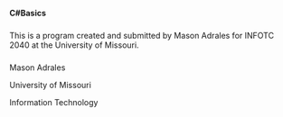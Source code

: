 **C#Basics**
###

This is a program created and submitted by Mason Adrales for INFOTC 2040 at the University of Missouri.

###

Mason Adrales

University of Missouri

Information Technology

